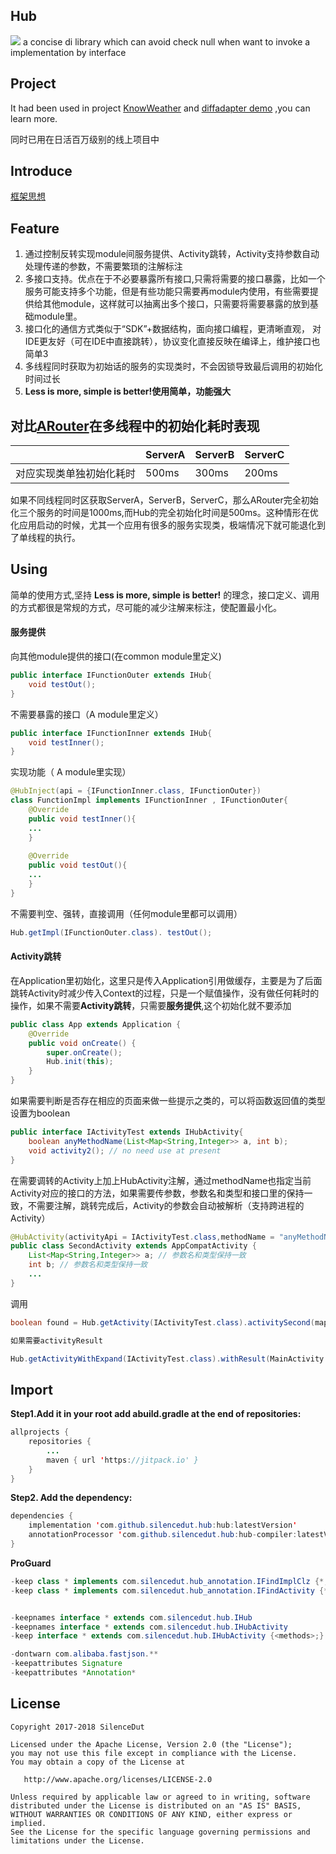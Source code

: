 ## Hub  
[![](https://jitpack.io/v/silencedut/hub.svg)](https://jitpack.io/#silencedut/hub)
a concise di library which can avoid check null when want to invoke a implementation by interface


## Project

It had been used in project [KnowWeather](https://github.com/SilenceDut/KnowWeather) and [diffadapter demo](https://github.com/SilenceDut/diffadapter) ,you can learn more.


同时已用在日活百万级别的线上项目中

## Introduce
[框架思想](http://www.silencedut.com/2018/08/12/%E4%B8%80%E7%A7%8D%E5%9F%BA%E4%BA%8E%E6%8E%A5%E5%8F%A3%E5%8C%96%E3%80%81%E6%B8%85%E6%99%B0%E6%98%93%E8%AF%BB%E7%9A%84%E8%B7%AF%E7%94%B1%E6%A1%86%E6%9E%B6%E2%80%94%E2%80%94Hub/)


## Feature

1. 通过控制反转实现module间服务提供、Activity跳转，Activity支持参数自动处理传递的参数，不需要繁琐的注解标注
2. 多接口支持。优点在于不必要暴露所有接口,只需将需要的接口暴露，比如一个服务可能支持多个功能，但是有些功能只需要再module内使用，有些需要提供给其他module，这样就可以抽离出多个接口，只需要将需要暴露的放到基础module里。
3. 接口化的通信方式类似于“SDK”+数据结构，面向接口编程，更清晰直观， 对IDE更友好（可在IDE中直接跳转），协议变化直接反映在编译上，维护接口也简单3
4. 多线程同时获取为初始话的服务的实现类时，不会因锁导致最后调用的初始化时间过长
5. **Less is more, simple is better!使用简单，功能强大**

## 对比[ARouter](https://github.com/alibaba/ARouter)在多线程中的初始化耗时表现


|  | ServerA | ServerB |  ServerC|
| --- | --- | --- | --- | 
| 对应实现类单独初始化耗时 |  500ms| 300ms | 200ms |

如果不同线程同时区获取ServerA，ServerB，ServerC，那么ARouter完全初始化三个服务的时间是1000ms,而Hub的完全初始化时间是500ms。这种情形在优化应用启动的时候，尤其一个应用有很多的服务实现类，极端情况下就可能退化到了单线程的执行。


## Using

简单的使用方式,坚持 **Less is more, simple is better!** 的理念，接口定义、调用的方式都很是常规的方式，尽可能的减少注解来标注，使配置最小化。

#### 服务提供


向其他module提供的接口(在common module里定义)
```java
public interface IFunctionOuter extends IHub{
	void testOut();
}
```

不需要暴露的接口（A module里定义）

```java
public interface IFunctionInner extends IHub{
	void testInner();
}
```

实现功能（ A module里实现）
```java
@HubInject(api = {IFunctionInner.class, IFunctionOuter})
class FunctionImpl implements IFunctionInner , IFunctionOuter{
    @Override
    public void testInner(){
    ...
    }
    
    @Override
    public void testOut(){
    ...
    }
}
```

不需要判空、强转，直接调用（任何module里都可以调用）

```java
Hub.getImpl(IFunctionOuter.class). testOut();
```

#### Activity跳转

在Application里初始化，这里只是传入Application引用做缓存，主要是为了后面跳转Activity时减少传入Context的过程，只是一个赋值操作，没有做任何耗时的操作，如果不需要**Activity跳转**，只需要**服务提供**,这个初始化就不要添加

```java
public class App extends Application {
    @Override
    public void onCreate() {
        super.onCreate();
        Hub.init(this);
    }
}
```

如果需要判断是否存在相应的页面来做一些提示之类的，可以将函数返回值的类型设置为boolean

```java
public interface IActivityTest extends IHubActivity{
    boolean anyMethodName(List<Map<String,Integer>> a, int b); 
    void activity2(); // no need use at present
}
```

在需要调转的Activity上加上HubActivity注解，通过methodName也指定当前Activity对应的接口的方法，如果需要传参数，参数名和类型和接口里的保持一致，不需要注解，跳转完成后，Activity的参数会自动被解析（支持跨进程的Activity）

```java
@HubActivity(activityApi = IActivityTest.class,methodName = "anyMethodName")
public class SecondActivity extends AppCompatActivity {
    List<Map<String,Integer>> a; // 参数名和类型保持一致
    int b; // 参数名和类型保持一致
    ...
}
```
调用
```java
boolean found = Hub.getActivity(IActivityTest.class).activitySecond(mapList,9);

如果需要activityResult 

Hub.getActivityWithExpand(IActivityTest.class).withResult(MainActivity.this,10).build().activitySecond(mapList,9);
```


## Import

**Step1.Add it in your root add abuild.gradle at the end of repositories:**

```java
allprojects {
	repositories {
		...
		maven { url 'https://jitpack.io' }
	}
}
```


**Step2. Add the dependency:**

```java
dependencies {
    implementation 'com.github.silencedut.hub:hub:latestVersion'
    annotationProcessor 'com.github.silencedut.hub:hub-compiler:latestVersion'
}
```

**ProGuard**
```java
-keep class * implements com.silencedut.hub_annotation.IFindImplClz {*;}
-keep class * implements com.silencedut.hub_annotation.IFindActivity {*;}


-keepnames interface * extends com.silencedut.hub.IHub
-keepnames interface * extends com.silencedut.hub.IHubActivity
-keep interface * extends com.silencedut.hub.IHubActivity {<methods>;}

-dontwarn com.alibaba.fastjson.**
-keepattributes Signature
-keepattributes *Annotation*
```

## License
```
Copyright 2017-2018 SilenceDut

Licensed under the Apache License, Version 2.0 (the "License");
you may not use this file except in compliance with the License.
You may obtain a copy of the License at

   http://www.apache.org/licenses/LICENSE-2.0

Unless required by applicable law or agreed to in writing, software
distributed under the License is distributed on an "AS IS" BASIS,
WITHOUT WARRANTIES OR CONDITIONS OF ANY KIND, either express or implied.
See the License for the specific language governing permissions and
limitations under the License.
```
